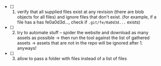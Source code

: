 - [ ] 1. verify that all supplied files exist at any revision (there are blob objects for all files) and ignore files that don't exist.
     (for example, if a file has a has fe0a0d3d..., check if `.git/fe/0a0d3d...` exists)
- [ ] 2. try to automate stuff – spider the website and download as many assets as possible -> then run the tool against the list of gathered assets -> assets that are not in the repo will be ignored after 1. anyways!

- [ ] 3. allow to pass a folder with files instead of a list of files

